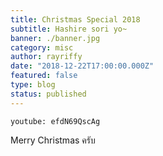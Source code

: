 ```yaml
---
title: Christmas Special 2018
subtitle: Hashire sori yo~
banner: ./banner.jpg
category: misc
author: rayriffy
date: "2018-12-22T17:00:00.000Z"
featured: false
type: blog
status: published
---
```


`youtube: efdN69QscAg`

Merry Christmas ครับ
